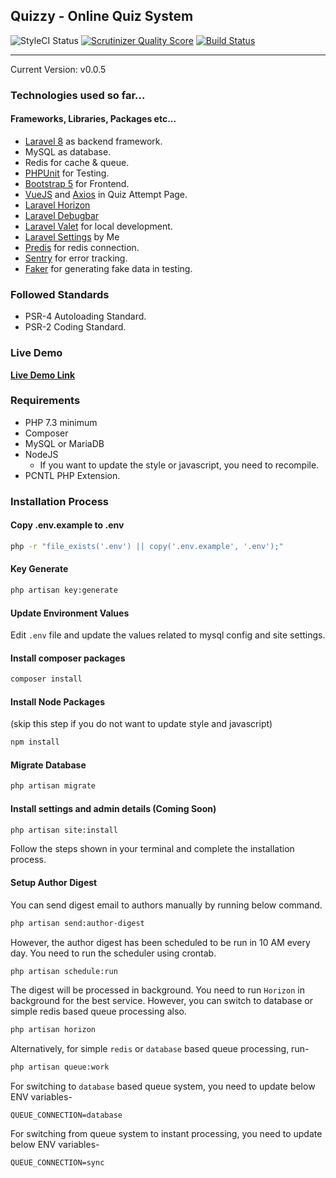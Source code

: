 ## Quizzy - Online Quiz System


![StyleCI Status](https://github.styleci.io/repos/414869056/shield?style=flat "StyleCI")
[![Scrutinizer Quality Score](https://scrutinizer-ci.com/g/arafatkn/quizzy/badges/quality-score.png)](https://scrutinizer-ci.com/g/arafatkn/quizzy/)
[![Build Status](https://scrutinizer-ci.com/g/arafatkn/quizzy/badges/build.png)](https://scrutinizer-ci.com/g/arafatkn/quizzy/build-status/)

***
Current Version: v0.0.5

### Technologies used so far...
#### Frameworks, Libraries, Packages etc...
- [Laravel 8](https://laravel.com) as backend framework.
- MySQL as database.
- Redis for cache & queue.
- [PHPUnit](https://phpunit.de/) for Testing.
- [Bootstrap 5](https://getbootstrap.com/docs/5.0/getting-started/introduction/) for Frontend.
- [VueJS](https://vuejs.org/) and [Axios](https://axios-http.com/) in Quiz Attempt Page.
- [Laravel Horizon](https://laravel.com/docs/master/horizon)
- [Laravel Debugbar](https://github.com/barryvdh/laravel-debugbar)
- [Laravel Valet](https://laravel.com/docs/master/valet) for local development.
- [Laravel Settings](https://packagist.org/packages/arafatkn/laravel-settings) by Me
- [Predis](https://github.com/predis/predis) for redis connection.
- [Sentry](https://sentry.io/) for error tracking.
- [Faker](https://fakerphp.github.io/) for generating fake data in testing.

### Followed Standards
* PSR-4 Autoloading Standard.
* PSR-2 Coding Standard.

### Live Demo
**[Live Demo Link](https://quizzy.arafatkn.com)**

### Requirements
- PHP 7.3 minimum
- Composer
- MySQL or MariaDB
- NodeJS
  - If you want to update the style or javascript, you need to recompile.
- PCNTL PHP Extension.

### Installation Process

#### Copy .env.example to .env

```bash
php -r "file_exists('.env') || copy('.env.example', '.env');"
```

#### Key Generate

```bash
php artisan key:generate
```

#### Update Environment Values
Edit `.env` file and update the values related to mysql config and site settings.

#### Install composer packages

```bash
composer install
```

#### Install Node Packages 
(skip this step if you do not want to update style and javascript)

```bash
npm install
```

#### Migrate Database

```bash
php artisan migrate
```

#### Install settings and admin details (Coming Soon)

```bash
php artisan site:install
```

Follow the steps shown in your terminal and complete the installation process.

#### Setup Author Digest
You can send digest email to authors manually by running below command.

```bash
php artisan send:author-digest
```

However, the author digest has been scheduled to be run in 10 AM every day. You need to run the scheduler using crontab.

```bash
php artisan schedule:run
```

The digest will be processed in background. You need to run `Horizon` in background for the best service. However, you can switch to database or simple redis based queue processing also.

```bash
php artisan horizon
```

Alternatively, for simple `redis` or `database` based queue processing, run-

```bash
php artisan queue:work
```

For switching to `database` based queue system, you need to update below ENV variables-

```dotenv
QUEUE_CONNECTION=database
```

For switching from queue system to instant processing, you need to update below ENV variables-

```dotenv
QUEUE_CONNECTION=sync
```

